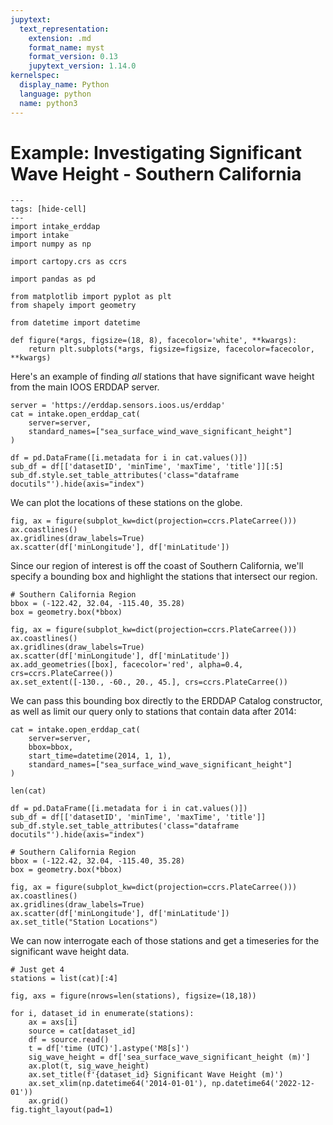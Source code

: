 ```yaml
---
jupytext:
  text_representation:
    extension: .md
    format_name: myst
    format_version: 0.13
    jupytext_version: 1.14.0
kernelspec:
  display_name: Python
  language: python
  name: python3
---
```


Example: Investigating Significant Wave Height - Southern California
====================================================================

```{code-cell} ipython3
---
tags: [hide-cell]
---
import intake_erddap
import intake
import numpy as np

import cartopy.crs as ccrs

import pandas as pd

from matplotlib import pyplot as plt
from shapely import geometry

from datetime import datetime

def figure(*args, figsize=(18, 8), facecolor='white', **kwargs):
    return plt.subplots(*args, figsize=figsize, facecolor=facecolor, **kwargs)
```

Here's an example of finding _all_ stations that have significant wave height from the main IOOS ERDDAP server.


```{code-cell} ipython3
server = 'https://erddap.sensors.ioos.us/erddap'
cat = intake.open_erddap_cat(
    server=server,
    standard_names=["sea_surface_wind_wave_significant_height"]
)
```

```{code-cell} ipython3
df = pd.DataFrame([i.metadata for i in cat.values()])
sub_df = df[['datasetID', 'minTime', 'maxTime', 'title']][:5]
sub_df.style.set_table_attributes('class="dataframe docutils"').hide(axis="index")
```

We can plot the locations of these stations on the globe.


```{code-cell} ipython3
fig, ax = figure(subplot_kw=dict(projection=ccrs.PlateCarree()))
ax.coastlines()
ax.gridlines(draw_labels=True)
ax.scatter(df['minLongitude'], df['minLatitude'])
```

Since our region of interest is off the coast of Southern California, we'll specify a bounding box and highlight the stations that intersect our region.

```{code-cell} ipython3
# Southern California Region
bbox = (-122.42, 32.04, -115.40, 35.28)
box = geometry.box(*bbox)

fig, ax = figure(subplot_kw=dict(projection=ccrs.PlateCarree()))
ax.coastlines()
ax.gridlines(draw_labels=True)
ax.scatter(df['minLongitude'], df['minLatitude'])
ax.add_geometries([box], facecolor='red', alpha=0.4, crs=ccrs.PlateCarree())
ax.set_extent([-130., -60., 20., 45.], crs=ccrs.PlateCarree())
```

We can pass this bounding box directly to the ERDDAP Catalog constructor, as well as limit our query only to stations that contain data after 2014:

```{code-cell} ipython3
cat = intake.open_erddap_cat(
    server=server,
    bbox=bbox,
    start_time=datetime(2014, 1, 1),
    standard_names=["sea_surface_wind_wave_significant_height"]
)

len(cat)
```

```{code-cell} ipython3
df = pd.DataFrame([i.metadata for i in cat.values()])
sub_df = df[['datasetID', 'minTime', 'maxTime', 'title']]
sub_df.style.set_table_attributes('class="dataframe docutils"').hide(axis="index")
```

```{code-cell} ipython3
# Southern California Region
bbox = (-122.42, 32.04, -115.40, 35.28)
box = geometry.box(*bbox)

fig, ax = figure(subplot_kw=dict(projection=ccrs.PlateCarree()))
ax.coastlines()
ax.gridlines(draw_labels=True)
ax.scatter(df['minLongitude'], df['minLatitude'])
ax.set_title("Station Locations")
```

We can now interrogate each of those stations and get a timeseries for the significant wave height data.

```{code-cell} ipython3
# Just get 4
stations = list(cat)[:4]

fig, axs = figure(nrows=len(stations), figsize=(18,18))

for i, dataset_id in enumerate(stations):
    ax = axs[i]
    source = cat[dataset_id]
    df = source.read()
    t = df['time (UTC)'].astype('M8[s]')
    sig_wave_height = df['sea_surface_wave_significant_height (m)']
    ax.plot(t, sig_wave_height)
    ax.set_title(f'{dataset_id} Significant Wave Height (m)')
    ax.set_xlim(np.datetime64('2014-01-01'), np.datetime64('2022-12-01'))
    ax.grid()
fig.tight_layout(pad=1)
```
